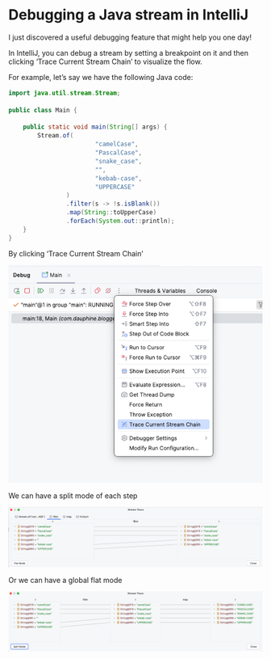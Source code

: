# Debugging a Java stream in IntelliJ

I just discovered a useful debugging feature that might help you one day!

In IntelliJ, you can debug a stream by setting a breakpoint on it and then clicking ‘Trace Current Stream Chain’ to visualize the flow.

For example, let’s say we have the following Java code:

```java
import java.util.stream.Stream;

public class Main {

    public static void main(String[] args) {
        Stream.of(
                        "camelCase",
                        "PascalCase",
                        "snake_case",
                        "",
                        "kebab-case",
                        "UPPERCASE"
                )
                .filter(s -> !s.isBlank())
                .map(String::toUpperCase)
                .forEach(System.out::println);
    }
}
```

By clicking ‘Trace Current Stream Chain’ 

![trace current stream chain](../../assets/tech/tips/trace.png)

We can have a split mode of each step 

![split mode](../../assets/tech/tips/split-mode.png)

Or we can have a global flat mode

![flat mode](../../assets/tech/tips/flat-mode.png)
